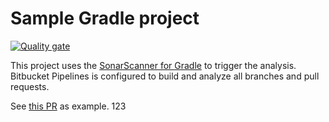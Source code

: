 # Sample Gradle project

[![Quality gate](https://sonarcloud.io/api/project_badges/quality_gate?project=sonarsource_sample-gradle-project)](https://sonarcloud.io/dashboard?id=sonarsource_sample-gradle-project)

This project uses the [SonarScanner for Gradle](https://redirect.sonarsource.com/doc/gradle.html) to trigger the analysis. Bitbucket Pipelines is configured to build and analyze all branches and pull requests.

See [this PR](https://bitbucket.org/sonarsource/sample-gradle-project/pull-requests/1) as example.
123

